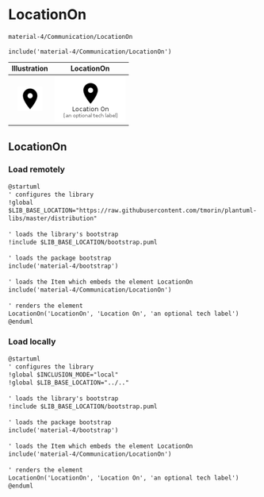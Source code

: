 # LocationOn


```text
material-4/Communication/LocationOn
```

```text
include('material-4/Communication/LocationOn')
```



| Illustration | LocationOn |
| :---: | :---: |
| ![illustration for Illustration](../../material-4/Communication/LocationOn.png) | ![illustration for LocationOn](../../material-4/Communication/LocationOn.Local.png) |




## LocationOn

### Load remotely
```plantuml
@startuml
' configures the library
!global $LIB_BASE_LOCATION="https://raw.githubusercontent.com/tmorin/plantuml-libs/master/distribution"

' loads the library's bootstrap
!include $LIB_BASE_LOCATION/bootstrap.puml

' loads the package bootstrap
include('material-4/bootstrap')

' loads the Item which embeds the element LocationOn
include('material-4/Communication/LocationOn')

' renders the element
LocationOn('LocationOn', 'Location On', 'an optional tech label')
@enduml
```

### Load locally
```plantuml
@startuml
' configures the library
!global $INCLUSION_MODE="local"
!global $LIB_BASE_LOCATION="../.."

' loads the library's bootstrap
!include $LIB_BASE_LOCATION/bootstrap.puml

' loads the package bootstrap
include('material-4/bootstrap')

' loads the Item which embeds the element LocationOn
include('material-4/Communication/LocationOn')

' renders the element
LocationOn('LocationOn', 'Location On', 'an optional tech label')
@enduml
```

